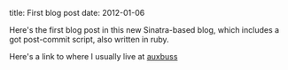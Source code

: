 title: First blog post
date: 2012-01-06

Here's the first blog post in this new Sinatra-based blog, which includes
a got post-commit script, also written in ruby.

Here's a link to where I usually live at [auxbuss](http://auxbuss.com)
